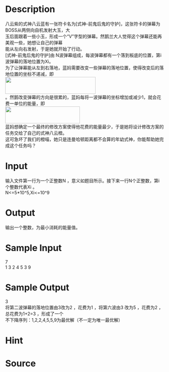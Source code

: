
# Description

<div class="content"><div>
<div>八云紫的式神八云蓝有一张符卡名为[式神-前鬼后鬼的守护]，这张符卡的弹幕为BOSS从两侧向自机发射大玉，大</div>
<div>玉后面跟着一些小玉，形成一个“V”字型的弹幕。然鹅兰大人觉得这个弹幕还能再美观一些，她想让自己的弹幕</div>
<div>能从左向右发射，于是她就开始了行动。</div>
<div>[式神-前鬼后鬼的守护]由 N波弹幕组成，每波弹幕都有一个落到板底的位置，第i波弹幕的落地位置为Xi。</div>
<div>为了让弹幕能从左到右落地，蓝妈需要改变一些弹幕的落地位置，使得改变后的落地位置的坐标不递减，即</div>
<div><img src="source/bzoj/5059/img/aHR0cHM6Ly9seWRzeS5jb20vSnVkZ2VPbmxpbmUvdXBsb2FkLzIwMTcxMC8xMS5wbmc=.png" width="287" height="54" alt=""/></div>
<div>。然鹅改变弹幕的方向是很累的，蓝妈每将一波弹幕的坐标增加或减少1，就会花费一单位的能量，即</div>
<div><img src="source/bzoj/5059/img/aHR0cHM6Ly9seWRzeS5jb20vSnVkZ2VPbmxpbmUvdXBsb2FkLzIwMTcxMC8yMi5wbmc=.png" width="237" height="54" alt=""/></div>
<div>蓝妈想确定一个最终的修改方案使得他花费的能量最少，于是她将设计修改方案的任务交给了自己的式神八云橙。</div>
<div>这可急坏了我们的橙喵，她只是连曼哈顿距离都不会算的年幼式神，你能帮助她完成这个任务吗？</div>
</div>
<p></p></div>

# Input

<div class="content"><div>输入文件第一行为一个正整数N ，意义如题目所示。接下来一行N个正整数，第i个整数代表Xi 。</div>
<div>N&lt;=5*10^5,Xi&lt;=10^9</div>
<p></p></div>

# Output

<div class="content"><div>输出一个整数，为最小消耗的能量值。</div>
<p></p></div>

# Sample Input

<div class="content"><span class="sampledata">7<br/>
1 3 2 4 5 3 9</span></div>

# Sample Output

<div class="content"><span class="sampledata">3<br/>
将第二波弹幕的落地位置由3改为2 ，花费为1 ，将第六波由3 改为5 ，花费为2 ，总花费为1+2=3 ，形成了一个<br/>
不下降序列：1,2,2,4,5,5,9为最优解（不一定为唯一最优解）<br/>
</span></div>

# Hint

<div class="content"><p></p></div>

# Source

<div class="content"><p><a href="problemset.php?search="></a></p></div>

